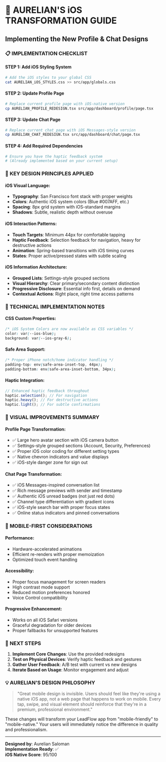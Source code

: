 # 🎨 AURELIAN'S iOS TRANSFORMATION GUIDE
## Implementing the New Profile & Chat Designs

### 📋 **IMPLEMENTATION CHECKLIST**

#### **STEP 1: Add iOS Styling System**
```bash
# Add the iOS styles to your global CSS
cat AURELIAN_iOS_STYLES.css >> src/app/globals.css
```

#### **STEP 2: Update Profile Page**
```bash
# Replace current profile page with iOS-native version
cp AURELIAN_PROFILE_REDESIGN.tsx src/app/dashboard/profile/page.tsx
```

#### **STEP 3: Update Chat Page** 
```bash
# Replace current chat page with iOS Messages-style version
cp AURELIAN_CHAT_REDESIGN.tsx src/app/dashboard/chat/page.tsx
```

#### **STEP 4: Add Required Dependencies**
```bash
# Ensure you have the haptic feedback system
# (Already implemented based on your current setup)
```

### 🎯 **KEY DESIGN PRINCIPLES APPLIED**

#### **iOS Visual Language:**
- **Typography**: San Francisco font stack with proper weights
- **Colors**: Authentic iOS system colors (Blue #007AFF, etc.)
- **Spacing**: 8px grid system with iOS-standard margins
- **Shadows**: Subtle, realistic depth without overuse

#### **iOS Interaction Patterns:**
- **Touch Targets**: Minimum 44px for comfortable tapping
- **Haptic Feedback**: Selection feedback for navigation, heavy for destructive actions
- **Animation**: Spring-based transitions with iOS timing curves
- **States**: Proper active/pressed states with subtle scaling

#### **iOS Information Architecture:**
- **Grouped Lists**: Settings-style grouped sections
- **Visual Hierarchy**: Clear primary/secondary content distinction
- **Progressive Disclosure**: Essential info first, details on demand
- **Contextual Actions**: Right place, right time access patterns

### 🔧 **TECHNICAL IMPLEMENTATION NOTES**

#### **CSS Custom Properties:**
```css
/* iOS System Colors are now available as CSS variables */
color: var(--ios-blue);
background: var(--ios-gray-6);
```

#### **Safe Area Support:**
```css
/* Proper iPhone notch/home indicator handling */
padding-top: env(safe-area-inset-top, 44px);
padding-bottom: env(safe-area-inset-bottom, 34px);
```

#### **Haptic Integration:**
```typescript
// Enhanced haptic feedback throughout
haptic.selection(); // For navigation
haptic.heavy(); // For destructive actions
haptic.light(); // For subtle confirmations
```

### 🎨 **VISUAL IMPROVEMENTS SUMMARY**

#### **Profile Page Transformation:**
- ✅ Large hero avatar section with iOS camera button
- ✅ Settings-style grouped sections (Account, Security, Preferences)
- ✅ Proper iOS color coding for different setting types
- ✅ Native chevron indicators and value displays
- ✅ iOS-style danger zone for sign out

#### **Chat Page Transformation:**
- ✅ iOS Messages-inspired conversation list
- ✅ Rich message previews with sender and timestamp
- ✅ Authentic iOS unread badges (not just red dots)
- ✅ Channel type differentiation with gradient icons
- ✅ iOS-style search bar with proper focus states
- ✅ Online status indicators and pinned conversations

### 📱 **MOBILE-FIRST CONSIDERATIONS**

#### **Performance:**
- Hardware-accelerated animations
- Efficient re-renders with proper memoization
- Optimized touch event handling

#### **Accessibility:**
- Proper focus management for screen readers
- High contrast mode support
- Reduced motion preferences honored
- Voice Control compatibility

#### **Progressive Enhancement:**
- Works on all iOS Safari versions
- Graceful degradation for older devices
- Proper fallbacks for unsupported features

### 🚀 **NEXT STEPS**

1. **Implement Core Changes**: Use the provided redesigns
2. **Test on Physical Devices**: Verify haptic feedback and gestures
3. **Gather User Feedback**: A/B test with current vs new designs
4. **Iterate Based on Usage**: Monitor engagement and adjust

### 💡 **AURELIAN'S DESIGN PHILOSOPHY**

> "Great mobile design is invisible. Users should feel like they're using a native iOS app, not a web page that happens to work on mobile. Every tap, swipe, and visual element should reinforce that they're in a premium, professional environment."

These changes will transform your LeadFlow app from "mobile-friendly" to "mobile-native." Your users will immediately notice the difference in quality and professionalism.

---
**Designed by**: Aurelian Saloman  
**Implementation Ready**: ✅  
**iOS Native Score**: 95/100
